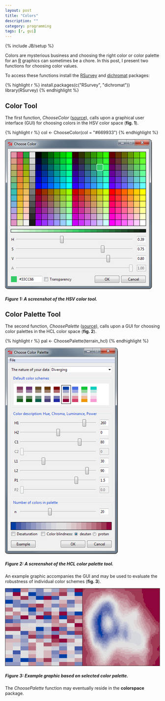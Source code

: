 ```yaml
---
layout: post
title: "Colors"
description: ""
category: programming
tags: [r, gui]
---
```

{% include JB/setup %}

Colors are mysterious business and choosing the right color or color palette 
for an [R](http://www.r-project.org/) graphics can sometimes be a chore. 
In this post, I present two functions for choosing color values.

To access these functions install the 
[RSurvey](http://cran.r-project.org/web/packages/RSurvey/) and 
[dichromat](http://cran.r-project.org/web/packages/dichromat/) packages:

{% highlight r %}
install.packages(c("RSurvey", "dichromat"))
library(RSurvey)
{% endhighlight %}

## Color Tool

The first function, *ChooseColor* 
([source](https://github.com/jfisher-usgs/RSurvey/blob/master/R/ChooseColor.R)), 
calls upon a graphical user interface (GUI) for choosing colors in the HSV 
color space (**fig. 1**).

{% highlight r %}
col <- ChooseColor(col = "#669933")
{% endhighlight %}

<div class="img-centered">
  <img src="/images/2012-06-01/fig1.png" alt="fig1" title="Figure 1"/>
  <div class="caption">
    <h5>Figure 1: A screenshot of the HSV color tool.</h5> 
  </div>
</div>

## Color Palette Tool

The second function, *ChoosePalette* 
([source](https://github.com/jfisher-usgs/RSurvey/blob/master/R/ChoosePalette.R)),
calls upon a GUI for choosing color palettes in the HCL 
color space (**fig. 2**). 

{% highlight r %}
pal <- ChoosePalette(terrain_hcl)
{% endhighlight %}

<div class="img-centered">
  <img src="/images/2012-06-01/fig2.png" alt="fig2" title="Figure 2"/>
  <div class="caption">
    <h5>Figure 2: A screenshot of the HCL color palette tool.</h5> 
  </div>
</div>

An example graphic accompanies the GUI and may be used to evaluate the 
robustness of individual color schemes (**fig. 3**).

<div class="img-centered">
  <img src="/images/2012-06-01/fig3.png" alt="fig3" title="Figure 3"/>
  <div class="caption">
    <h5>Figure 3: Example graphic based on selected color palette.</h5> 
  </div>
</div>

The *ChoosePalette* function may eventually reside in the **colorspace** 
package.
